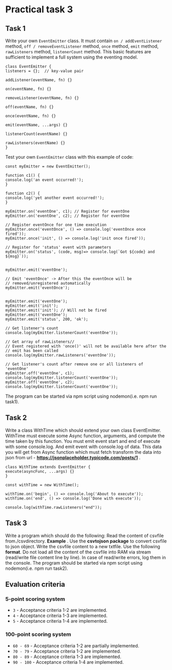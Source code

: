 # Practical task 3

## Task 1

Write your own `EventEmitter` class. It must contain `on / addEventListener` method, `off / removeEventListener` method, 
`once` method, `emit` method, `rawListeners` method, `listenerCount` method. This basic features are sufficient to implement a full system using the eventing model.


```
class EventEmitter {
listeners = {};  // key-value pair

addListener(eventName, fn) {}

on(eventName, fn) {}

removeListener(eventName, fn) {}

off(eventName, fn) {}

once(eventName, fn) {}

emit(eventName, ...args) {}

listenerCount(eventName) {}

rawListeners(eventName) {}
}
```

Test your own `EventEmitter` class with this example of code:

```
const myEmitter = new EventEmitter();

function c1() {
console.log('an event occurred!');
}

function c2() {
console.log('yet another event occurred!');
}

myEmitter.on('eventOne', c1); // Register for eventOne
myEmitter.on('eventOne', c2); // Register for eventOne

// Register eventOnce for one time execution
myEmitter.once('eventOnce', () => console.log('eventOnce once fired'));
myEmitter.once('init', () => console.log('init once fired'));

// Register for 'status' event with parameters
myEmitter.on('status', (code, msg)=> console.log(`Got ${code} and ${msg}`));


myEmitter.emit('eventOne');

// Emit 'eventOnce' -> After this the eventOnce will be
// removed/unregistered automatically
myEmitter.emit('eventOnce');


myEmitter.emit('eventOne');
myEmitter.emit('init');
myEmitter.emit('init'); // Will not be fired
myEmitter.emit('eventOne');
myEmitter.emit('status', 200, 'ok');

// Get listener's count
console.log(myEmitter.listenerCount('eventOne'));

// Get array of rawListeners//
// Event registered with 'once()' will not be available here after the
// emit has been called
console.log(myEmitter.rawListeners('eventOne'));

// Get listener's count after remove one or all listeners of 'eventOne'
myEmitter.off('eventOne', c1);
console.log(myEmitter.listenerCount('eventOne'));
myEmitter.off('eventOne', c2);
console.log(myEmitter.listenerCount('eventOne'));
```

The program can be started via npm script using nodemon(i.e. npm run task1).

## Task 2

Write a class WithTime which should extend your own class EventEmitter. WithTime must execute some Async function, 
arguments, and compute the time taken by this function. You must emit event start and end of execute with some console.log. 
And emit event with console.log of data. This data you will get from Async function which must fetch transform the data into 
json from url - **https://jsonplaceholder.typicode.com/posts/1** .

```
class WithTime extends EventEmitter {
execute(asyncFunc, ...args) {}
}

const withTime = new WithTime();

withTime.on('begin', () => console.log('About to execute'));
withTime.on('end', () => console.log('Done with execute'));

console.log(withTime.rawListeners("end"));
```

## Task 3

Write a program which should do the following: Read the content of csvfile from./csvdirectory. **Example** . 
Use the **csvtojson package** to convert csvfile to json object. Write the csvfile content to a new txtfile. 
Use the following **format**. Do not load all the content of the csvfile into RAM via stream (read/write file content 
line by line). In case of read/write errors, log them in the console. The program should be started via npm script 
using nodemon(i.e. npm run task2).

## Evaluation criteria

### 5-point scoring system

- `3` - Acceptance criteria 1-2 are implemented.
- `4` - Acceptance criteria 1-3 are implemented.
- `5` - Acceptance criteria 1-4 are implemented.

### 100-point scoring system

- `60 - 69` - Acceptance criteria 1-2 are partially implemented.
- `70 - 79` - Acceptance criteria 1-2 are implemented.
- `80 - 89` - Acceptance criteria 1-3 are implemented.
- `90 - 100` - Acceptance criteria 1-4 are implemented.